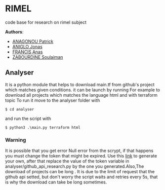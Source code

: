 # RIMEL
code base for research on rimel subject

__Authors__:
  * [ANAGONOU Patrick]()
  * [ANIGLO Jonas]()
  * [FRANCIS Anas]()
  * [ZABOURDINE Soulaiman]()
 
 ## Analyser
 It is a python module that helps to download main.tf from github's project which matches given conditions. it can be launch by running
 For example to download all projects which matches the language html and with terraform topic
 To run it move to the analyser folder with
 
    $ cd analyser
    
and run the script with

    $ python3 .\main.py terraform html
 
 ### Warning
  It is possible that you get error Null error from the scrypt, if that happens you must change the token that might be expired. Use this [link](https://docs.github.com/en/authentication/keeping-your-account-and-data-secure/creating-a-personal-access-token) to generate your own, after that replace the value of the token variable in analyser/github_api_research.py by the one you generated.Also,The download of projects can be long . It is due to the limit of request that the github api setted, but don't worry the script waits and retries every 5s, that is why the download can take be long  sometimes.
